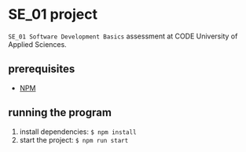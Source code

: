 # SE_01 project

`SE_01 Software Development Basics` assessment at CODE University of Applied Sciences.

## prerequisites

- [NPM](https://docs.npmjs.com/downloading-and-installing-node-js-and-npm)

## running the program

1. install dependencies: `$ npm install`
2. start the project: `$ npm run start`